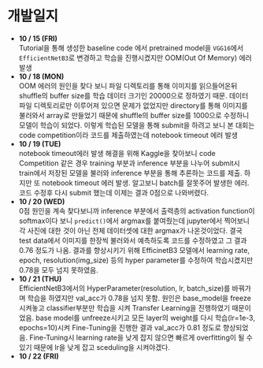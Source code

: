 # 개발일지
+ **10 / 15 (FRI)**  
Tutorial을 통해 생성한 baseline code 에서 pretrained model을 `VGG16`에서 `EfficientNetB3`로 변경하고 학습을 진행시켰지만 OOM(Out Of Memory) 에러 발생
+ **10 / 18 (MON)**<br>
OOM 에러의 원인을 찾다 보니 파일 디렉토리를 통해 이미지를 읽으들어온뒤 shuffle의 buffer size를 학습 데이터 크기인 20000으로 정하였기 때문. 데이터 파일 디렉토리로만 이루어져 있으면 문제가 없었지만 directory를 통해 이미지를 불러와서 array로 만들었기 때문에 shuffle의 buffer size를 1000으로 수정하니 모델이 학습이 되었다. 이렇게 학습된 모델을 통해 submit을 하려고 보니 본 대회는 code competition이라 코드를 제출하였는데 notebook timeout 에러 발생
+ **10 / 19 (TUE)**<br>
notebook timeout에러 발생 해결을 위해 Kaggle을 찾아보니 code Competition 같은 경우 training 부분과 inference 부분을 나누어 submit시 train에서 저장된 모델을 불러와 inference 부분을 통해 추론하는 코드를 제출. 하지만 또 notebook timeout 에러 발생. 알고보니 batch를 잘못주어 발생한 에러. 코드 수정후 다시 submit 했는데 이제는 결과 0점으로 나와버렸다.
+ **10 / 20 (WED)**<br>
0점 원인을 계속 찾다보니까 inference 부분에서 출력층의 activation function이 softmax이다 보니 `predict()`에서 argmax를 붙여줬는데 jupyter에서 찍어보니 각 사진에 대한 것이 아닌 전체 데이터셋에 대한 argmax가 나온것이었다. 결국 test data에서 이미지를 한장씩 불러와서 예측하도록 코드를 수정하였고 그 결과 0.76 정도가 나옴. 결과를 향상시키기 위해 EfficinetB3 모델에서 learning rate, epoch, resolution(img_size) 등의 hyper parameter를 수정하여 학습시켰지만 0.78을 모두 넘지 못하였음. 
+ **10 / 21 (THU)**<br>
EfficientNetB3에서의 HyperParameter(resolution, lr, batch_size)를 바꿔가며 학습을 하였지만 val_acc가 0.78을 넘지 못함. 원인은 base_model을 freeze 시켜놓고 classifier부분만 학습을 시켜 Transfer Learning을 진행하였기 때문이었음. base model를 unfreeze시키고 모든 layer의 weight를 다시 학습(lr=1e-3, epochs=10)시켜 Fine-Tuning을 진행한 결과 val_acc가 0.81 정도로 향상되었음. Fine-Tuning시 learning rate을 낮게 잡지 않으면 빠르게 overfitting이 될 수 있기 때문에 lr을 낮게 잡고 sceduling을 시켜야겠다. 
+ **10 / 22 (FRI)** <br>
